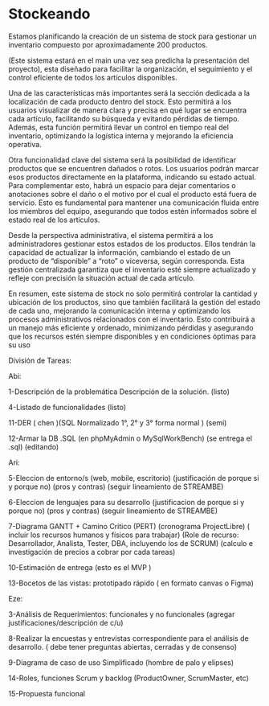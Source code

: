 # Stockeando
Estamos planificando la creación de un sistema de stock para gestionar un inventario compuesto por aproximadamente 200 productos.

(Este sistema estará en el main una vez sea predicha la presentación del proyecto), esta diseñado para facilitar la organización, el seguimiento y el control eficiente de todos los artículos disponibles.

Una de las características más importantes será la sección dedicada a la localización de cada producto dentro del stock. Esto permitirá a los usuarios visualizar de manera clara y precisa en qué lugar se encuentra cada artículo, facilitando su búsqueda y evitando pérdidas de tiempo. Además, esta función permitirá llevar un control en tiempo real del inventario, optimizando la logística interna y mejorando la eficiencia operativa.

Otra funcionalidad clave del sistema será la posibilidad de identificar productos que se encuentren dañados o rotos. Los usuarios podrán marcar esos productos directamente en la plataforma, indicando su estado actual. Para complementar esto, habrá un espacio para dejar comentarios o anotaciones sobre el daño o el motivo por el cual el producto está fuera de servicio. Esto es fundamental para mantener una comunicación fluida entre los miembros del equipo, asegurando que todos estén informados sobre el estado real de los artículos.

Desde la perspectiva administrativa, el sistema permitirá a los administradores gestionar estos estados de los productos. Ellos tendrán la capacidad de actualizar la información, cambiando el estado de un producto de “disponible” a “roto” o viceversa, según corresponda. Esta gestión centralizada garantiza que el inventario esté siempre actualizado y refleje con precisión la situación actual de cada artículo.

En resumen, este sistema de stock no solo permitirá controlar la cantidad y ubicación de los productos, sino que también facilitará la gestión del estado de cada uno, mejorando la comunicación interna y optimizando los procesos administrativos relacionados con el inventario. Esto contribuirá a un manejo más eficiente y ordenado, minimizando pérdidas y asegurando que los recursos estén siempre disponibles y en condiciones óptimas para su uso 


División de Tareas: 

Abi: 


1-Descripción de la problemática Descripción de la solución. (listo)

4-Listado de funcionalidades (listo)

11-DER  ( chen )(SQL Normalizado 1°, 2° y 3° forma normal  ) (semi)

12-Armar la DB .SQL  (en phpMyAdmin o MySqlWorkBench)  (se entrega el .sql) (editando)

Ari:

5-Eleccion de entorno/s (web, mobile, escritorio) (justificación de porque si y porque no) (pros y contras) (seguir lineamiento de STREAMBE)

6-Eleccion de lenguajes para su desarrollo (justificacion de porque si y porque no) (pros y contras) (seguir lineamiento de STREAMBE)

7-Diagrama GANTT + Camino Critico (PERT)  (cronograma ProjectLibre)  ( incluir los recursos humanos y físicos para trabajar)   (Role de recurso: Desarrollador, Analista, Tester, DBA, incluyendo los de SCRUM) (calculo e investigación de precios a cobrar por cada tareas)

10-Estimación de entrega (esto es el MVP )

13-Bocetos de las vistas: prototipado rápido ( en formato canvas o Figma)  


Eze: 

3-Análisis de Requerimientos: funcionales y no funcionales  (agregar justificaciones/descripción de c/u)

8-Realizar la encuestas y entrevistas correspondiente para el análisis de desarrollo. ( debe tener preguntas abiertas, cerradas y de consenso)

9-Diagrama de caso de uso Simplificado (hombre de palo y elipses)

14-Roles, funciones Scrum y backlog   (ProductOwner,  ScrumMaster, etc)

15-Propuesta funcional
